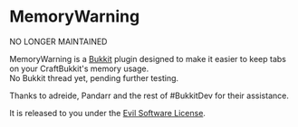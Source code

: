 MemoryWarning
=============

NO LONGER MAINTAINED

MemoryWarning is a [Bukkit](http://www.bukkit.org) plugin designed to make it easier to keep tabs on your CraftBukkit's memory usage.  
No Bukkit thread yet, pending further testing.

Thanks to adreide, Pandarr and the rest of #BukkitDev for their assistance.

It is released to you under the [Evil Software License](http://fredrikvold.info/ESL.htm).
